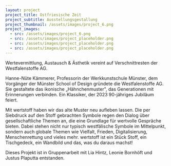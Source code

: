 ```yaml
---
layout: project
project_title: Ostfriesische Zeit
project_subtitle: Ausstellungsgestallung
project_thumbnail: /assets/images/project_6.png
project_images:
  - src: /assets/images/project_6.png
  - src: /assets/images/project_placeholder.png
  - src: /assets/images/project_placeholder.png
  - src: /assets/images/project_placeholder.png
---
```

Wertevermittlung, Austausch & Ästhetik vereint auf Verschnittresten der Westfalenstoffe AG.

Hanne-Nüte Kämmerer, Professorin der Werkkunstschule Münster, dem Vorgänger der Münster School of Design gründete die Westfalenstoffe AG. Sie gestaltete das ikonische „Hähnchenmuster", das Generationen mit Erinnerungen verbinden. Ein Klassiker, der 2023 90-jähriges Jubiläum feiert.

Mit wertstoff haben wir das alte Muster neu aufleben lassen. Die per Siebdruck auf den Stoff gebrachten Symbole regen den Dialog über gesellschaftliche Themen an, die eine Grundlage für wertvolle Gespräche bieten. Dabei stehen nicht nur typisch westfälische Symbole im Mittelpunkt, sondern auch globale Themen wie Vielfalt, Frieden, Digitalisierung, Menschenrettung und vieles mehr. wertstoff ist ein Stück Stoff, ein Tischgedeck, ein Wandbild und das, was du daraus machst!

Dieses Projekt ist in Gruppenarbeit mit Lia Hintz, Leonie Bornhöft und Justus Plaputta entstanden.

